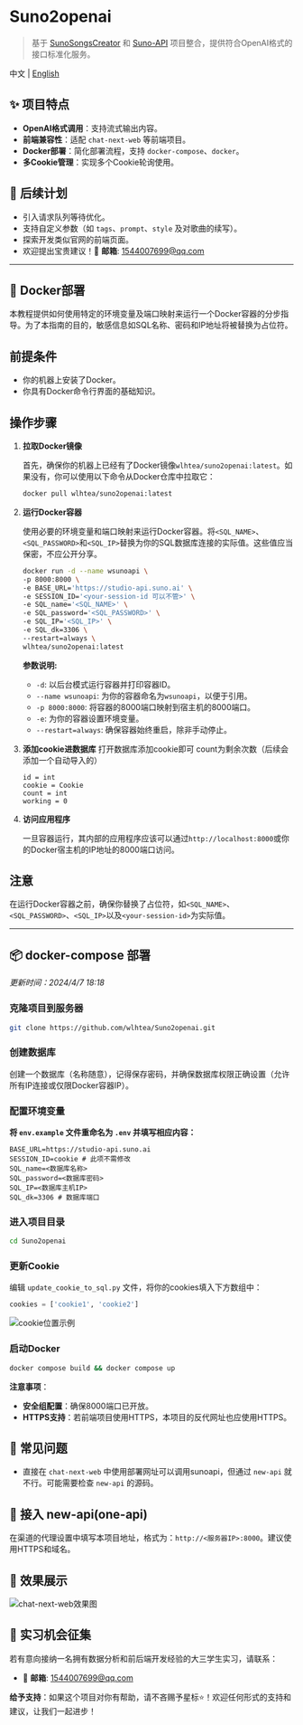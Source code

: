 # Suno2openai
> 基于 [SunoSongsCreator](https://github.com/yihong0618/SunoSongsCreator) 和 [Suno-API](https://github.com/SunoAI-API/Suno-API) 项目整合，提供符合OpenAI格式的接口标准化服务。

中文 | [English](https://github.com/wlhtea/Suno2openai/blob/main/README_en.md)

## ✨ 项目特点
- **OpenAI格式调用**：支持流式输出内容。
- **前端兼容性**：适配 `chat-next-web` 等前端项目。
- **Docker部署**：简化部署流程，支持 `docker-compose`、`docker`。
- **多Cookie管理**：实现多个Cookie轮询使用。

## 🚀 后续计划
- 引入请求队列等待优化。
- 支持自定义参数（如 `tags`、`prompt`、`style` 及对歌曲的续写）。
- 探索开发类似官网的前端页面。
- 欢迎提出宝贵建议！📧 **邮箱**: 1544007699@qq.com
  
---

## 🫙 Docker部署

本教程提供如何使用特定的环境变量及端口映射来运行一个Docker容器的分步指导。为了本指南的目的，敏感信息如SQL名称、密码和IP地址将被替换为占位符。

## 前提条件

- 你的机器上安装了Docker。
- 你具有Docker命令行界面的基础知识。

## 操作步骤

1. **拉取Docker镜像**

   首先，确保你的机器上已经有了Docker镜像`wlhtea/suno2openai:latest`。如果没有，你可以使用以下命令从Docker仓库中拉取它：

   ```bash
   docker pull wlhtea/suno2openai:latest
   ```

2. **运行Docker容器**

   使用必要的环境变量和端口映射来运行Docker容器。将`<SQL_NAME>`、`<SQL_PASSWORD>`和`<SQL_IP>`替换为你的SQL数据库连接的实际值。这些值应当保密，不应公开分享。

   ```bash
   docker run -d --name wsunoapi \
   -p 8000:8000 \
   -e BASE_URL='https://studio-api.suno.ai' \
   -e SESSION_ID='<your-session-id 可以不管>' \
   -e SQL_name='<SQL_NAME>' \
   -e SQL_password='<SQL_PASSWORD>' \
   -e SQL_IP='<SQL_IP>' \
   -e SQL_dk=3306 \
   --restart=always \
   wlhtea/suno2openai:latest
   ```

   **参数说明:**
   - `-d`: 以后台模式运行容器并打印容器ID。
   - `--name wsunoapi`: 为你的容器命名为`wsunoapi`，以便于引用。
   - `-p 8000:8000`: 将容器的8000端口映射到宿主机的8000端口。
   - `-e`: 为你的容器设置环境变量。
   - `--restart=always`: 确保容器始终重启，除非手动停止。

3. **添加cookie进数据库**
   打开数据库添加cookie即可 count为剩余次数（后续会添加一个自动导入的）
   ```mysql
   id = int
   cookie = Cookie
   count = int
   working = 0
   ```

5. **访问应用程序**

   一旦容器运行，其内部的应用程序应该可以通过`http://localhost:8000`或你的Docker宿主机的IP地址的8000端口访问。

## 注意

在运行Docker容器之前，确保你替换了占位符，如`<SQL_NAME>`、`<SQL_PASSWORD>`、`<SQL_IP>`以及`<your-session-id>`为实际值。

---

## 📦 docker-compose 部署
_更新时间：2024/4/7 18:18_

### 克隆项目到服务器
```bash
git clone https://github.com/wlhtea/Suno2openai.git
```

### 创建数据库
创建一个数据库（名称随意），记得保存密码，并确保数据库权限正确设置（允许所有IP连接或仅限Docker容器IP）。

### 配置环境变量
**将 `env.example` 文件重命名为 `.env` 并填写相应内容：**
```plaintext
BASE_URL=https://studio-api.suno.ai
SESSION_ID=cookie # 此项不需修改
SQL_name=<数据库名称>
SQL_password=<数据库密码>
SQL_IP=<数据库主机IP>
SQL_dk=3306 # 数据库端口
```

### 进入项目目录
```bash
cd Suno2openai
```

### 更新Cookie
编辑 `update_cookie_to_sql.py` 文件，将你的cookies填入下方数组中：
```python
cookies = ['cookie1', 'cookie2']
```
![cookie位置示例](https://github.com/wlhtea/Suno2openai/assets/115779315/6edf9969-9eb6-420f-bfcd-dbf4b282ecbf)

### 启动Docker
```bash
docker compose build && docker compose up
```
**注意事项**：
- **安全组配置**：确保8000端口已开放。
- **HTTPS支持**：若前端项目使用HTTPS，本项目的反代网址也应使用HTTPS。

## 🤔 常见问题
- 直接在 `chat-next-web` 中使用部署网址可以调用sunoapi，但通过 `new-api` 就不行。可能需要检查 `new-api` 的源码。

## 🔌 接入 new-api(one-api)
在渠道的代理设置中填写本项目地址，格式为：`http://<服务器IP>:8000`。建议使用HTTPS和域名。

## 🎉 效果展示
![chat-next-web效果图](https://github.com/wlhtea/Suno2openai/assets/115779315/6495e840-b025-4667-82f6-19116ce71c8e)

## 💌 实习机会征集
若有意向接纳一名拥有数据分析和前后端开发经验的大三学生实习，请联系：
- 📧 **邮箱**: 1544007699@qq.com

**给予支持**：如果这个项目对你有帮助，请不吝赐予星标⭐！欢迎任何形式的支持和建议，让我们一起进步！

